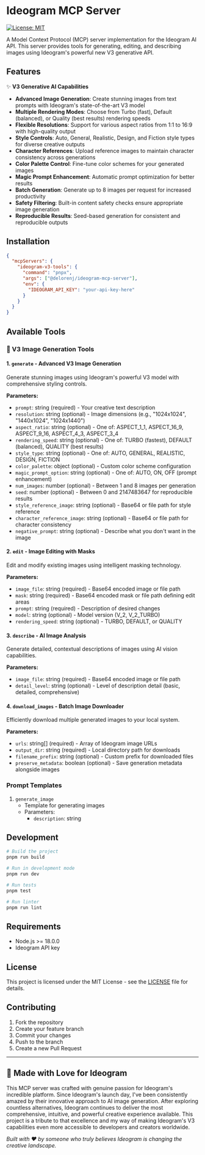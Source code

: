 # Ideogram MCP Server

[![License: MIT](https://img.shields.io/badge/License-MIT-yellow.svg)](https://opensource.org/licenses/MIT)

A Model Context Protocol (MCP) server implementation for the Ideogram AI API. This server provides tools for generating, editing, and describing images using Ideogram's powerful new V3 generative API.

## Features

✨ **V3 Generative AI Capabilities**
- **Advanced Image Generation**: Create stunning images from text prompts with Ideogram's state-of-the-art V3 model
- **Multiple Rendering Modes**: Choose from Turbo (fast), Default (balanced), or Quality (best results) rendering speeds
- **Flexible Resolutions**: Support for various aspect ratios from 1:1 to 16:9 with high-quality output
- **Style Controls**: Auto, General, Realistic, Design, and Fiction style types for diverse creative outputs
- **Character References**: Upload reference images to maintain character consistency across generations
- **Color Palette Control**: Fine-tune color schemes for your generated images
- **Magic Prompt Enhancement**: Automatic prompt optimization for better results
- **Batch Generation**: Generate up to 8 images per request for increased productivity
- **Safety Filtering**: Built-in content safety checks ensure appropriate image generation
- **Reproducible Results**: Seed-based generation for consistent and reproducible outputs

## Installation



```json
{
  "mcpServers": {
    "ideogram-v3-tools": {
      "command": "pnpx",
      "args": ["@delorenj/ideogram-mcp-server"],
      "env": {
        "IDEOGRAM_API_KEY": "your-api-key-here"
      }
    }
  }
}
```


## Available Tools

### 🎨 V3 Image Generation Tools

#### 1. `generate` - Advanced V3 Image Generation
Generate stunning images using Ideogram's powerful V3 model with comprehensive styling controls.

**Parameters:**
- `prompt`: string (required) - Your creative text description
- `resolution`: string (optional) - Image dimensions (e.g., "1024x1024", "1440x1024", "1024x1440")
- `aspect_ratio`: string (optional) - One of: ASPECT_1_1, ASPECT_16_9, ASPECT_9_16, ASPECT_4_3, ASPECT_3_4
- `rendering_speed`: string (optional) - One of: TURBO (fastest), DEFAULT (balanced), QUALITY (best results)
- `style_type`: string (optional) - One of: AUTO, GENERAL, REALISTIC, DESIGN, FICTION
- `color_palette`: object (optional) - Custom color scheme configuration
- `magic_prompt_option`: string (optional) - One of: AUTO, ON, OFF (prompt enhancement)
- `num_images`: number (optional) - Between 1 and 8 images per generation
- `seed`: number (optional) - Between 0 and 2147483647 for reproducible results
- `style_reference_image`: string (optional) - Base64 or file path for style reference
- `character_reference_image`: string (optional) - Base64 or file path for character consistency
- `negative_prompt`: string (optional) - Describe what you don't want in the image

#### 2. `edit` - Image Editing with Masks
Edit and modify existing images using intelligent masking technology.

**Parameters:**
- `image_file`: string (required) - Base64 encoded image or file path
- `mask`: string (required) - Base64 encoded mask or file path defining edit areas
- `prompt`: string (required) - Description of desired changes
- `model`: string (optional) - Model version (V_2, V_2_TURBO)
- `rendering_speed`: string (optional) - TURBO, DEFAULT, or QUALITY

#### 3. `describe` - AI Image Analysis
Generate detailed, contextual descriptions of images using AI vision capabilities.

**Parameters:**
- `image_file`: string (required) - Base64 encoded image or file path
- `detail_level`: string (optional) - Level of description detail (basic, detailed, comprehensive)

#### 4. `download_images` - Batch Image Downloader
Efficiently download multiple generated images to your local system.

**Parameters:**
- `urls`: string[] (required) - Array of Ideogram image URLs
- `output_dir`: string (required) - Local directory path for downloads
- `filename_prefix`: string (optional) - Custom prefix for downloaded files
- `preserve_metadata`: boolean (optional) - Save generation metadata alongside images

### Prompt Templates

1. `generate_image`
   - Template for generating images
   - Parameters:
     - `description`: string

## Development

```bash
# Build the project
pnpm run build

# Run in development mode
pnpm run dev

# Run tests
pnpm test

# Run linter
pnpm run lint
```

## Requirements

- Node.js >= 18.0.0
- Ideogram API key

## License

This project is licensed under the MIT License - see the [LICENSE](LICENSE) file for details.

## Contributing

1. Fork the repository
2. Create your feature branch
3. Commit your changes
4. Push to the branch
5. Create a new Pull Request

---

## 💝 Made with Love for Ideogram

This MCP server was crafted with genuine passion for Ideogram's incredible platform. Since Ideogram's launch day, I've been consistently amazed by their innovative approach to AI image generation. After exploring countless alternatives, Ideogram continues to deliver the most comprehensive, intuitive, and powerful creative experience available. This project is a tribute to that excellence and my way of making Ideogram's V3 capabilities even more accessible to developers and creators worldwide.

*Built with ❤️ by someone who truly believes Ideogram is changing the creative landscape.*
